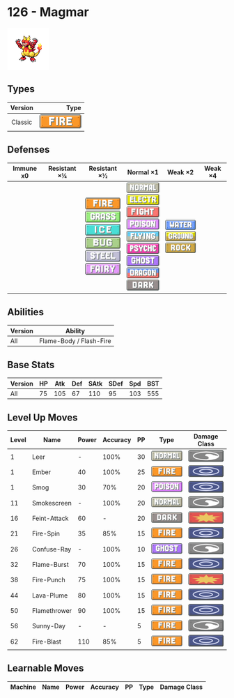 # 126 - Magmar

![magmar](../img/pokemon/126.png)

## Types

| Version | Type                           |
| :-----: | -----------------------------: |
| Classic | ![fire](../img/types/fire.png) |

## Defenses

| Immune x0 | Resistant ×¼ | Resistant ×½                                                                                                                                                                                                    | Normal ×1                                                                                                                                                                                                                                                                                                                                                      | Weak ×2                                                                                                    | Weak ×4 |
| --------- | ------------ | --------------------------------------------------------------------------------------------------------------------------------------------------------------------------------------------------------------- | -------------------------------------------------------------------------------------------------------------------------------------------------------------------------------------------------------------------------------------------------------------------------------------------------------------------------------------------------------------- | ---------------------------------------------------------------------------------------------------------- | ------- |
|           |              | ![fire](../img/types/fire.png)<br/>![grass](../img/types/grass.png)<br/>![ice](../img/types/ice.png)<br/>![bug](../img/types/bug.png)<br/>![steel](../img/types/steel.png)<br/>![fairy](../img/types/fairy.png) | ![normal](../img/types/normal.png)<br/>![electric](../img/types/electric.png)<br/>![fighting](../img/types/fighting.png)<br/>![poison](../img/types/poison.png)<br/>![flying](../img/types/flying.png)<br/>![psychic](../img/types/psychic.png)<br/>![ghost](../img/types/ghost.png)<br/>![dragon](../img/types/dragon.png)<br/>![dark](../img/types/dark.png) | ![water](../img/types/water.png)<br/>![ground](../img/types/ground.png)<br/>![rock](../img/types/rock.png) |         |

## Abilities

| Version | Ability                 |
| ------- | ----------------------- |
| All     | Flame-Body / Flash-Fire |

## Base Stats

| Version | HP | Atk | Def | SAtk | SDef | Spd | BST |
| ------- | -- | --- | --- | ---- | ---- | --- | --- |
| All     | 75 | 105 | 67  | 110  | 95   | 103 | 555 |

## Level Up Moves

| Level | Name         | Power | Accuracy | PP | Type                               | Damage Class                           |
| ----- | ------------ | ----- | -------- | -- | ---------------------------------- | -------------------------------------- |
| 1     | Leer         | -     | 100%     | 30 | ![normal](../img/types/normal.png) | ![status](../img/types/status.png)     |
| 1     | Ember        | 40    | 100%     | 25 | ![fire](../img/types/fire.png)     | ![special](../img/types/special.png)   |
| 1     | Smog         | 30    | 70%      | 20 | ![poison](../img/types/poison.png) | ![special](../img/types/special.png)   |
| 11    | Smokescreen  | -     | 100%     | 20 | ![normal](../img/types/normal.png) | ![status](../img/types/status.png)     |
| 16    | Feint-Attack | 60    | -        | 20 | ![dark](../img/types/dark.png)     | ![physical](../img/types/physical.png) |
| 21    | Fire-Spin    | 35    | 85%      | 15 | ![fire](../img/types/fire.png)     | ![special](../img/types/special.png)   |
| 26    | Confuse-Ray  | -     | 100%     | 10 | ![ghost](../img/types/ghost.png)   | ![status](../img/types/status.png)     |
| 32    | Flame-Burst  | 70    | 100%     | 15 | ![fire](../img/types/fire.png)     | ![special](../img/types/special.png)   |
| 38    | Fire-Punch   | 75    | 100%     | 15 | ![fire](../img/types/fire.png)     | ![physical](../img/types/physical.png) |
| 44    | Lava-Plume   | 80    | 100%     | 15 | ![fire](../img/types/fire.png)     | ![special](../img/types/special.png)   |
| 50    | Flamethrower | 90    | 100%     | 15 | ![fire](../img/types/fire.png)     | ![special](../img/types/special.png)   |
| 56    | Sunny-Day    | -     | -        | 5  | ![fire](../img/types/fire.png)     | ![status](../img/types/status.png)     |
| 62    | Fire-Blast   | 110   | 85%      | 5  | ![fire](../img/types/fire.png)     | ![special](../img/types/special.png)   |

## Learnable Moves

| Machine | Name | Power | Accuracy | PP | Type | Damage Class |
| ------- | ---- | ----- | -------- | -- | ---- | ------------ |